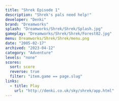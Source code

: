 ```yaml
---
title: "Shrek Episode 1"
description: "Shrek's pals need help!"
developer: "Denki"
brand: "Dreamworks"
splash: "Dreamworks/Shrek/Shrek/Splash.jpg"
gameplay: "Dreamworks/Shrek/Shrek/Forest02.jpg"
menu: Dreamworks/Shrek/Shrek/menu.png
date: "2005-02-17"
archived: "2023-04-12"
category: "Adventure"
levels: "none"
scores:
  sort: score
  reverse: true
  filter: "item.game == page.slug"
links:
  - title: Play
    url: "http://denki.co.uk/sky/shrek/app.html"
---
```

